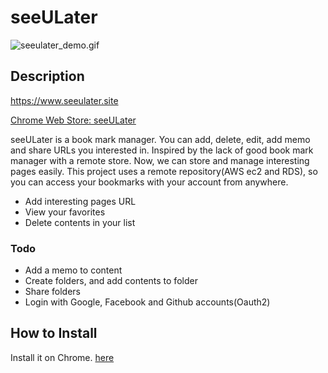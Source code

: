 seeULater
=========



![seeulater_demo.gif](https://github.com/jayhyun-hwang/seeULater/blob/main/seeulater_demo.gif)

Description
-----------

https://www.seeulater.site

[Chrome Web Store: seeULater](https://chrome.google.com/webstore/detail/seeulater/pemilclakldcfcijhimggelacjhkjogp/related?hl=ko)

seeULater is a book mark manager. You can add, delete, edit, add memo and share URLs you interested in. Inspired by the lack of good book mark manager with a remote store. Now, we can store and manage interesting pages easily. This project uses a remote repository(AWS ec2 and RDS), so you can access your bookmarks with your account from anywhere.

* Add interesting pages URL
* View your favorites
* Delete contents in your list

### Todo

* Add a memo to content
* Create folders, and add contents to folder
* Share folders
* Login with Google, Facebook and Github accounts(Oauth2)

How to Install
--------------

Install it on Chrome. [here](https://chrome.google.com/webstore/detail/seeulater/pemilclakldcfcijhimggelacjhkjogp/related?hl=ko)
